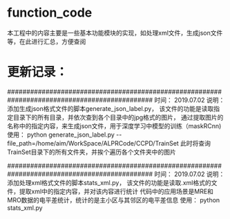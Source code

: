 # function_code
本工程中的内容主要是一些基本功能模块的实现，如处理xml文件，生成json文件等，在此进行汇总，方便查阅


# 更新记录：

##############################################################################################
时间： 2019.07.02
说明： 添加生成json格式文件的脚本generate_json_label.py，
       该文件的功能是读取指定目录下的所有目录，并依次查到各个目录中的jpg格式的图片，
       通过提取图片的名称中的指定内容，来生成json文件，用于深度学习中模型的训练（maskRCnn)
使用： python generate_json_label.py --file_path=/home/aim/WorkSpace/ALPRCode/CCPD/TrainSet
       此时将查询TrainSet目录下的所有文件夹，并挨个遍历各个文件夹中的图片

##############################################################################################
时间： 2019.07.02
说明： 添加处理xml格式文件的脚本stats_xml.py，
       该文件的功能是读取.xml格式的文件，提取xml中的指定内容，并对该内容进行统计
       代码中的应用场景是MRE和MRO数据的电平差统计，统计的是主小区与其邻区的电平差信息
使用： python stats_xml.py